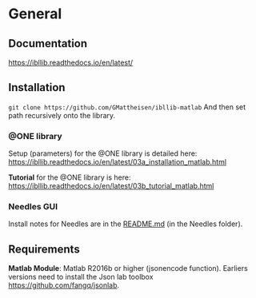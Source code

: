 
# General
## Documentation
https://ibllib.readthedocs.io/en/latest/

## Installation
`git clone https://github.com/GMattheisen/ibllib-matlab`
And then set path recursively onto the library.

### @ONE library
Setup (parameters) for the @ONE library is detailed here:
https://ibllib.readthedocs.io/en/latest/03a_installation_matlab.html

**Tutorial** for the @ONE library is here:
https://ibllib.readthedocs.io/en/latest/03b_tutorial_matlab.html

### Needles GUI
Install notes for Needles are  in the [README.md](needles/README.md) (in the Needles folder).

## Requirements
**Matlab Module**: Matlab R2016b or higher (jsonencode function).
Earliers versions need to install the Json lab toolbox https://github.com/fangq/jsonlab.
